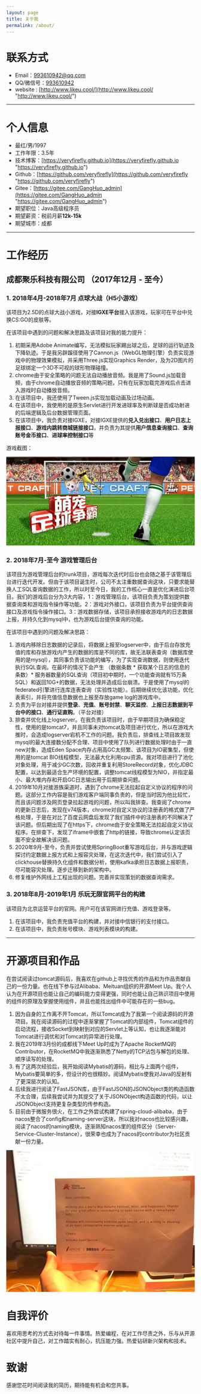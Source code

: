```yaml
---
layout: page
title: 关于我
permalink: /about/
---
```


# 联系方式

- Email：<a href="mailto:993610942@qq.com">993610942@qq.com</a>
- QQ/微信号：<a target="_blank" href="http://wpa.qq.com/msgrd?v=3&uin=993610942&site=qq&menu=yes">993610942</a>
- website : [http://www.likeu.cool/](http://www.likeu.cool/ "http://www.likeu.cool/")

---

# 个人信息

 - 最红/男/1997 
 - 工作年限：3.5年
 - 技术博客：[https://veryfirefly.github.io](https://veryfirefly.github.io "https://veryfirefly.github.io")
 - Github：[https://github.com/veryfirefly](https://github.com/veryfirefly "https://github.com/veryfirefly")
 - Gitee：[https://gitee.com/GangHuo_admin](https://gitee.com/GangHuo_admin "https://gitee.com/GangHuo_admin")
 - 期望职位：Java高级程序员
 - 期望薪资：税前月薪**12k-15k**
 - 期望城市：成都

---

# 工作经历

## 成都聚乐科技有限公司 （2017年12月 - 至今）

### 1. 2018年4月-2018年7月  点球大战（H5小游戏）

该项目为2.5D的点球大战小游戏，对接**IGXE平台**接入该游戏，玩家可在平台中兑换CS:GO的皮肤等。

在该项目中遇到的问题和解决思路及该项目对我的能力提升：

1. 初期采用Adobe Animate编写，无法模拟玩家踢出球之后，足球的运行轨迹及下降轨迹。于是我另辟蹊径使用了Cannon.js（WebGL物理引擎）负责实现游戏中的物理效果模拟，并采用Three.js实现Graphics Render，及为2D图片的足球绑定一个3D不可视的球形物理碰撞。
2. chrome由于安全策略的问题无法自动播放音频。我是用了Sound.js加载音频，由于chrome自动播放音频的策略问题，只有在玩家加载完游戏后点击进入游戏时自动播放音频。
3. 在该项目中，我还使用了Tween.js实现加载动画及过场动画。
4. 在该项目中，我使用的是原生Servlet进行开发进球率及判断球是否成功射进的后端逻辑及后台数据管理页面。
5. 在该项目中，我负责对接IGXE，对接IGXE提供的**兑入兑出接口**、**用户日志上报接口**、**游戏内跳转商城链接接口**，并负责为其提供**用户信息查询接口**、**查询账号金币接口**、**进球率控制接口**等

游戏截图：

![点球大战](./images/football-game.jpg)

### 2. 2018年7月-至今 游戏管理后台

该项目为游戏管理后台的trunk项目，游戏每次迭代时后台也会随之基于该管理后台进行迭代开发。但由于该项目诞生时，公司不太注重数据查询这块，只要求能替换人工SQL查询数据的工作，所以时至今日，我的工作核心一直是优化演进后台项目。我们的游戏后台分为3大内容，1：游戏管理后台，该项目负责为策划提供数据查询类和游戏指令操作等功能。2：游戏对外接口，该项目负责为平台提供查询接口及游戏指令操作接口。3：游戏数据存储，该项目承担接收游戏内的日志数据上报，并持久化到mysql中，也为游戏后台提供查询的功能。

在该项目中遇到的问题及解决思路：

1. 游戏内移除日志数据的记录后，将数据上报至logserver中，由于后台存放充值的库和存放游戏内产生的数据的库是不同的库，故无法联表查询（数据库使用的是mysql），其同事负责该功能的编写，为了实现查询数据，则使用迭代执行SQL查询。在最坏的情况下会产生 （数据条数 * 获取某个日志的信息的条数）* 服务器数量的SQL查询（项目初中期时，一个功能查询就有15万条SQL）和返回10G+的数据，无法处理并造成后台崩溃。于是使用了mysql的federated引擎进行连库连表查询（实验性功能）。后期继续优化该功能，优化表索引，并将充值信息数据也上报至存放game log的游戏库中。
2. 负责为平台对接并提供**登录**、**充值**、**账号封禁**、**聊天监控**、**上报日志数据到平台中的接口**、**通行证直购**。（平台对接）
3. 排查并优化线上logserver。在我负责该项目时，由于早期项目为确保稳定性，使用的是tomcat7，并且同事未对tomcat及项目进行优化，所以在游戏大推时，会造成logserver宕机不工作的问题。我负责后，排查线上项目故发现mysql的最大连接数分配不合理、项目中使用了队列进行数据处理时由于一直new对象，造成Eden Space内存占用高GC太频繁、该项目为IO密集型，但使用的是tomcat BIO线程模型，无法最大化利用cpu资源。我对项目进行了池化对象处理，用于减少GC次数，回收并重复利用StoreRecord对象，优化JDBC配置，以达到最适合生产环境的配置，调整tomcat线程模型为NIO，并指定最小、最大堆内存和开启GC日志输出用于后期排查问题。
4. 2019年10月对接游族渠道时，遇到了chrome无法拉起自定义协议的程序的问题。这部分工作内容是我们游戏客户端同事负责的，但是当时因为他比较忙，而且该问题涉及网页登录拉起游戏的问题，所以叫我排查。我查阅了chrome的更新日志后，发现在v74版本，chrome对自定义协议的注册表的格式做了严格处理，于是在对比了百度云网盘后发现了我们插件中的注册表的不同解决了该问题。但后期出现了在https下，chrome由于安全策略无法拉起自定义协议程序。在排查下，发现了iframe中嵌套了http的链接，导致chrome认定该页面不安全故解决该问题。
5. 2020年9月-至今，负责并尝试使用SpringBoot重写游戏后台，并与游戏逻辑探讨约定数据上报方式和上报容灾处理，在这次迭代中，我们尝试引入了clickhouse替换持久化组件和数据分析，使用kafka承担日志数据上报职责，尽可能容灾处理。逐步迁移到新的架构中。
6. 修复维护外网线上工程出现的问题。完善并实现策划的数据查询需求。

### 3. 2018年8月-2019年1月 乐玩无限官网平台的构建

该项目为北京运营平台的官网。用户可在该官网进行充值、游戏登录等。

1. 在该项目中，我负责充值平台的构建，并对接中信银行的支付接口。
2. 在该项目中，我负责账号模块、游戏列表模块的构建。

---

# 开源项目和作品

在尝试阅读过tomcat源码后，我喜欢在github上寻找优秀的作品和为作品贡献自己的一份力量。也在线下参与过Alibaba、Meituan组织的开源Meet Up。我个人认为在开源项目也能让自己的编码能力变得更强，同时也能让自己熟识项目中使用的组件的原理及掌握使用组件，并且也能找出组件中可能存在的一些bug。

1. 因为自身的工作离不开Tomcat，所以Tomcat成为了我第一个阅读源码的开源项目。我在阅读源码的过程中逐渐掌握了Tomcat的内部组件，Tomcat组件的启动流程，接收Socket到映射到对应的Servlet上等认知，也让我逐渐能对Tomcat进行调优和对Tomcat的异常进行处理。
2. 我在2019年3月份的成都线下Meet Up时成为了Apache RocketMQ的Contributor，在RocketMQ中我逐渐熟悉了Netty的TCP沾包与解包的处理、顺序读写的处理。
3. 有了这两次经验后，我开始阅读Mybatis的源码，相比与上面两个组件，Mybatis要简单的多，但设计的也很精妙。阅读Mybatis使我对Java的反射有了更深层次的认知。
4. 后续我进行阅读了FastJSON库，由于FastJSON的JSONObject类的构造函数不太合理，后续我尝试并为其提交了关于JSONObject构造函数的代码，以让JSONObject支持更复杂类型的传参构造。
5. 目前由于微服务很火，在工作之外尝试构建了spring-cloud-alibaba，由于nacos整合了config和naming-server这块，所以我对nacos也比较感兴趣，阅读了nacos的naming模块，逐渐熟知nacos里的组件区分（Server-Service-Cluster-Instance），很荣幸也成为了nacos的contributor为社区贡献一份力量。

![Alibaba OpenSource](./images/alibaba-open-source.jpg)

# 自我评价

喜欢用思考的方式去对待每一件事情。热爱编程，在对工作尽责之外，乐与从开源社区中提升自己，对工作踏实有耐心，抗压能力强。热爱钻研新兴架构和技术。

# 致谢

感谢您花时间阅读我的简历，期待能有机会和您共事。